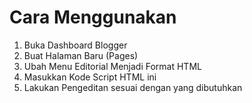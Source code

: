 # Cara Menggunakan
1. Buka Dashboard Blogger
2. Buat Halaman Baru (Pages)
3. Ubah Menu Editorial Menjadi Format HTML
4. Masukkan Kode Script HTML ini
5. Lakukan Pengeditan sesuai dengan yang dibutuhkan
